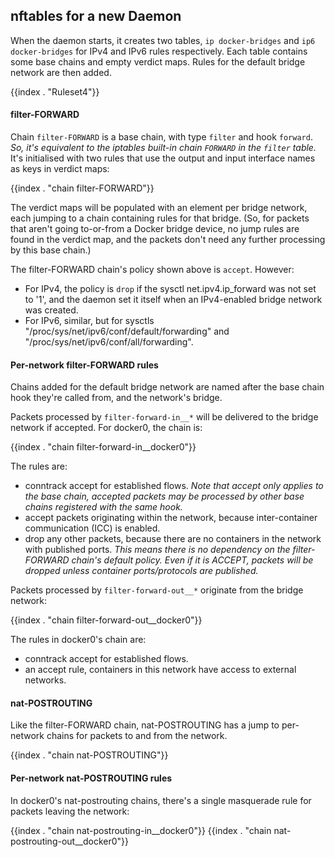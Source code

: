 ## nftables for a new Daemon

When the daemon starts, it creates two tables, `ip docker-bridges` and
`ip6 docker-bridges` for IPv4 and IPv6 rules respectively. Each table contains
some base chains and empty verdict maps. Rules for the default bridge network
are then added.

{{index . "Ruleset4"}}

#### filter-FORWARD

Chain `filter-FORWARD` is a base chain, with type `filter` and hook `forward`.
_So, it's equivalent to the iptables built-in chain `FORWARD` in the `filter`
table._ It's initialised with two rules that use the output and input
interface names as keys in verdict maps:

{{index . "chain filter-FORWARD"}}

The verdict maps will be populated with an element per bridge network, each
jumping to a chain containing rules for that bridge. (So, for packets that
aren't going to-or-from a Docker bridge device, no jump rules are found in
the verdict map, and the packets don't need any further processing by this
base chain.)

The filter-FORWARD chain's policy shown above is `accept`. However:

   - For IPv4, the policy is `drop` if the sysctl
     net.ipv4.ip_forward was not set to '1', and the daemon set it itself when
     an IPv4-enabled bridge network was created.
   - For IPv6, similar, but for sysctls "/proc/sys/net/ipv6/conf/default/forwarding"
     and "/proc/sys/net/ipv6/conf/all/forwarding".

#### Per-network filter-FORWARD rules

Chains added for the default bridge network are named after the base chain
hook they're called from, and the network's bridge.

Packets processed by `filter-forward-in__*` will be delivered to the bridge
network if accepted. For docker0, the chain is:

{{index . "chain filter-forward-in__docker0"}}

The rules are:
- conntrack accept for established flows. _Note that accept only applies to the
  base chain, accepted packets may be processed by other base chains registered
  with the same hook._
- accept packets originating within the network, because inter-container
  communication (ICC) is enabled.
- drop any other packets, because there are no containers in the network
  with published ports. _This means there is no dependency on the filter-FORWARD
  chain's default policy. Even if it is ACCEPT, packets will be dropped unless
  container ports/protocols are published._

Packets processed by `filter-forward-out__*` originate from the bridge network:

{{index . "chain filter-forward-out__docker0"}}

The rules in docker0's chain are:
- conntrack accept for established flows.
- an accept rule, containers in this network have access to external networks.

#### nat-POSTROUTING

Like the filter-FORWARD chain, nat-POSTROUTING has a jump to per-network chains
for packets to and from the network.

{{index . "chain nat-POSTROUTING"}}

#### Per-network nat-POSTROUTING rules

In docker0's nat-postrouting chains, there's a single masquerade rule for packets
leaving the network:

{{index . "chain nat-postrouting-in__docker0"}}
{{index . "chain nat-postrouting-out__docker0"}}

